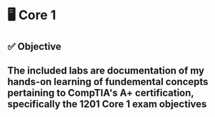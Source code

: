 # 🖥️ Core 1

## ✅ Objective
The included labs are documentation of my hands-on learning of fundemental concepts pertaining to CompTIA's A+ certification, specifically the 1201 Core 1 exam objectives
---
